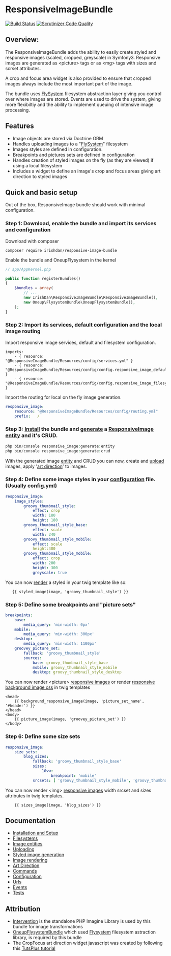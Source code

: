 # ResponsiveImageBundle

[![Build Status](https://travis-ci.org/irishdan/ResponsiveImageBundle.svg?branch=master)](https://travis-ci.org/irishdan/ResponsiveImageBundle)
[![Scrutinizer Code Quality](https://scrutinizer-ci.com/g/irishdan/ResponsiveImageBundle/badges/quality-score.png?b=master)](https://scrutinizer-ci.com/g/irishdan/ResponsiveImageBundle/?branch=master)

## Overview:

The ResponsiveImageBundle adds the ability to easily create styled and responsive images (scaled, cropped, greyscale) in Symfony3.
Responsive images are generated as &lt;picture> tags or as &lt;mg> tags with sizes and scrset attributes. 

A crop and focus area widget is also provided to ensure that cropped images always include the most important part of the image.

The bundle uses [FlySystem](http://flysystem.thephpleague.com/) filesystem abstraction layer giving you control over where images are stored.
Events are used to drive the system, giving more flexibiltiy and the ability to implement queuing of intensive image processing. 

## Features

- Image objects are stored via Doctrine ORM
- Handles uploading images to a "[FlySystem](http://flysystem.thephpleague.com/)" filesystem 
- Images styles are defined in configuration.
- Breakpoints and pictures sets are defined in configuration
- Handles creation of styled images on the fly (as they are viewed) if using a local filesystem
- Includes a widget to define an image's crop and focus areas giving art direction to styled images

## Quick and basic setup

Out of the box, ResponsiveImage bundle should work with minimal configuration.

### Step 1: Download, enable the bundle and import its services and configuration

Download with composer
```
composer require irishdan/responsive-image-bundle
```
Enable the bundle and OneupFlysystem in the kernel
```php
// app/AppKernel.php

public function registerBundles()
{
    $bundles = array(
        // ...
        new IrishDan\ResponsiveImageBundle\ResponsiveImageBundle(),
        new Oneup\FlysystemBundle\OneupFlysystemBundle(),
    );
}
```

### Step 2: Import its services, default configuration and the local image routing

Import responsive image services, default and filesystem configuration.
```
imports:
    - { resource: "@ResponsiveImageBundle/Resources/config/services.yml" }
    - { resource: "@ResponsiveImageBundle/Resources/config/config.responsive_image_defaults.yml" }
    - { resource: "@ResponsiveImageBundle/Resources/config/config.responsive_image_filesystem.yml" }
```

Import the routing for local on the fly image generation.

```yml
responsive_image:
    resource: "@ResponsiveImageBundle/Resources/config/routing.yml"
    prefix:   /
```

### Step 3: [Install](Resources/doc/installation.md) the bundle and [generate](Resources/doc/commands.md) a [ResponsiveImage entity](Resources/doc/entities.md) and it's CRUD.

```php
php bin/console responsive_image:generate:entity
php bin/console responsive_image:generate:crud
```
With the generated image [entity](Resources/doc/entities.md) and CRUD you can now, create and [upload](Resources/doc/uploading.md) images, apply '[art direction](Resources/doc/art-direction.md)' to images.

### Step 4: Define some image styles in your [configuration](Resources/doc/configuration.md) file. (Usually config.yml)

```yml
responsive_image:
    image_styles:
        groovy_thumbnail_style:
            effect: crop
            width: 180
            height: 180
        groovy_thumbnail_style_base:
            effect: scale
            width: 240
        groovy_thumbnail_style_mobile:
            effect: scale
            height:480
        groovy_thumbnail_style_mobile:
            effect: crop
            width: 200
            height: 300
            greyscale: true

```
You can now [render](Resources/doc/rendering.md) a styled in your twig template like so:
 ```
    {{ styled_image(image, 'groovy_thumbnail_style') }}

 ```
### Step 5: Define some breakpoints and "picture sets"

```yml
breakpoints:
    base: 
        media_query: 'min-width: 0px'
    mobile: 
        media_query: 'min-width: 300px'
    desktop: 
        media_query: 'min-width: 1100px'
    groovey_picture_set:
        fallback: 'groovy_thumbnail_style'
        sources:
            base: groovy_thumbnail_style_base
            mobile: groovy_thumbnail_style_mobile
            desktop: groovy_thumbnail_style_desktop

```
You can now render &lt;picture> [responsive images](Resources/doc/rendering.md) or render [responsive background image css](Resources/doc/rendering.md) in twig templates

```
<head>
    {{ background_responsive_image(image, 'picture_set_name', '#header') }}
</head>
<body>
    {{ picture_image(image, 'groovey_picture_set') }}
</body>
```

### Step 6: Define some size sets

```yml
responsive_image:
    size_sets:
        blog_sizes:
            fallback: 'groovy_thumbnail_style_base'
            sizes:
                10vw:
                    breakpoint: 'mobile'
            srcsets: [ 'groovy_thumbnail_style_mobile', 'groovy_thumbnail_style_desktop' ]

```
You can now render &lt;img> [responsive images](Resources/doc/rendering.md) width srcset and sizes attributes in twig templates.

```
    {{ sizes_image(image, 'blog_sizes') }}
```

## Documentation

- [Installation and Setup](Resources/doc/installation.md)
- [Filesystems](Resources/doc/filesystem.md)
- [Image entities](Resources/doc/entities.md)
- [Uploading](Resources/doc/uploading.md)
- [Styled image generation](Resources/doc/styled-image-generation.md)
- [Image rendering](Resources/doc/rendering.md)
- [Art Direction](Resources/doc/art-direction.md)
- [Commands](Resources/doc/commands.md)
- [Configuration](Resources/doc/configuration.md)
- [Urls](Resources/doc/urls.md)
- [Events](Resources/doc/events.md)
- [Tests](Resources/doc/test.md)
    
## Attribution

- [Intervention](http://image.intervention.io/) is the standalone PHP Imagine Library is used by this bundle for image transformations
- [OneupFlysystemBundle](https://github.com/1up-lab/OneupFlysystemBundle) which used [Flysystem](https://flysystem.thephpleague.com/) filesystem astraction library, is required by this bundle
- The CropFocus art direction widget javascript was created by following this [TutsPlus tutorial](http://code.tutsplus.com/tutorials/how-to-create-a-jquery-image-cropping-plugin-from-scratch-part-i--net-20994)